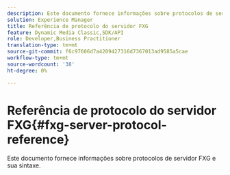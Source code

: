 ```yaml
---
description: Este documento fornece informações sobre protocolos de servidor FXG e sua sintaxe.
solution: Experience Manager
title: Referência de protocolo do servidor FXG
feature: Dynamic Media Classic,SDK/API
role: Developer,Business Practitioner
translation-type: tm+mt
source-git-commit: f6c97606d7a4209427316d7367013ad9585a5cae
workflow-type: tm+mt
source-wordcount: '38'
ht-degree: 0%

---
```



# Referência de protocolo do servidor FXG{#fxg-server-protocol-reference}

Este documento fornece informações sobre protocolos de servidor FXG e sua sintaxe.

